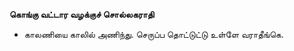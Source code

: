 **கொங்கு வட்டார வழக்குச் சொல்லகராதி**
- காலணியை காலில் அணிந்து. செருப்ப தொட்டுட்டு உள்ளே வராதீங்கெ.

